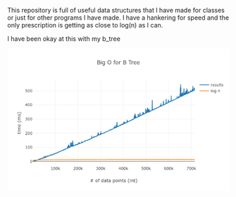 This repository is full of useful data structures that I have made for classes or just for other programs I have made. I have a hankering for speed and the only prescription is getting as close to log(n) as I can.

I have been okay at this with my b_tree
<div align="center">
  <img src="./b_tree/big_o.png"><br><br>
</div>
